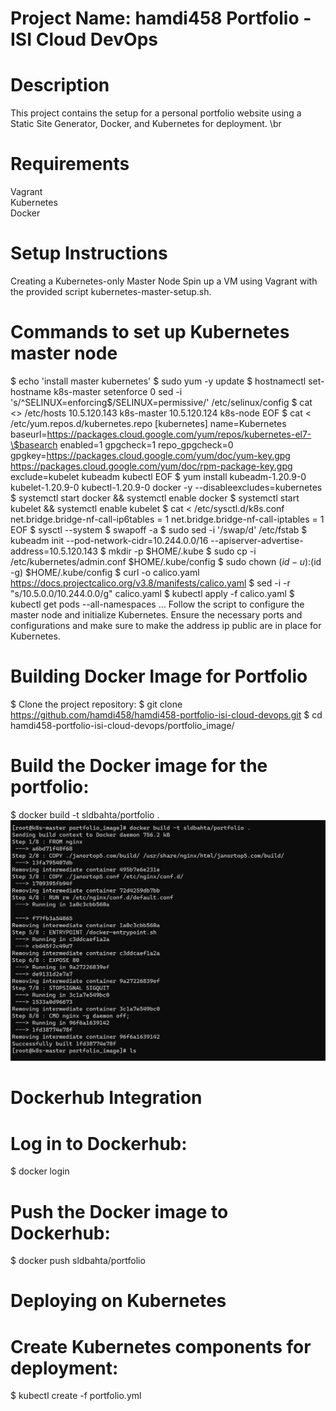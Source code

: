 # Project Name: hamdi458 Portfolio - ISI Cloud DevOps
# Description
This project contains the setup for a personal portfolio website using a Static Site Generator, Docker, and Kubernetes for deployment. \br

# Requirements
Vagrant <br/>
Kubernetes <br/>
Docker 
# Setup Instructions
Creating a Kubernetes-only Master Node
Spin up a VM using Vagrant with the provided script kubernetes-master-setup.sh.
# Commands to set up Kubernetes master node
$ echo 'install master kubernetes'
$ sudo yum -y update
$ hostnamectl set-hostname k8s-master
 setenforce 0
 sed -i 's/^SELINUX=enforcing$/SELINUX=permissive/' /etc/selinux/config
$ cat <<EOF >> /etc/hosts
 10.5.120.143 k8s-master
 10.5.120.124 k8s-node
EOF
$ cat <<EOF > /etc/yum.repos.d/kubernetes.repo
[kubernetes]
name=Kubernetes
baseurl=https://packages.cloud.google.com/yum/repos/kubernetes-el7-\$basearch
enabled=1
gpgcheck=1
repo_gpgcheck=0
gpgkey=https://packages.cloud.google.com/yum/doc/yum-key.gpg https://packages.cloud.google.com/yum/doc/rpm-package-key.gpg
exclude=kubelet kubeadm kubectl
EOF
$ yum install kubeadm-1.20.9-0 kubelet-1.20.9-0 kubectl-1.20.9-0 docker -y --disableexcludes=kubernetes
$ systemctl start docker && systemctl enable docker
$ systemctl start kubelet && systemctl enable kubelet
$ cat <<EOF >  /etc/sysctl.d/k8s.conf
 net.bridge.bridge-nf-call-ip6tables = 1
 net.bridge.bridge-nf-call-iptables = 1
EOF
$ sysctl --system
$ swapoff -a
$ sudo sed -i '/swap/d' /etc/fstab
$ kubeadm init --pod-network-cidr=10.244.0.0/16 --apiserver-advertise-address=10.5.120.143
$ mkdir -p $HOME/.kube
$ sudo cp -i /etc/kubernetes/admin.conf $HOME/.kube/config
$ sudo chown $(id -u):$(id -g) $HOME/.kube/config
$ curl -o  calico.yaml https://docs.projectcalico.org/v3.8/manifests/calico.yaml
$ sed -i -r "s/10.5.0.0/10.244.0.0/g" calico.yaml
$ kubectl apply -f calico.yaml
$ kubectl get pods --all-namespaces
...
Follow the script to configure the master node and initialize Kubernetes.
Ensure the necessary ports and configurations and make sure to make the address ip public are in place for Kubernetes.
# Building Docker Image for Portfolio
$ Clone the project repository:
$ git clone https://github.com/hamdi458/hamdi458-portfolio-isi-cloud-devops.git
$ cd hamdi458-portfolio-isi-cloud-devops/portfolio_image/
# Build the Docker image for the portfolio:
$ docker build -t sldbahta/portfolio .
![alt text](https://github.com/hamdi458/hamdi458-portfolio-isi-cloud-devops/blob/main/portfolio_image/Capture.PNG)
# Dockerhub Integration
# Log in to Dockerhub:
$ docker login
# Push the Docker image to Dockerhub:
$ docker push sldbahta/portfolio
# Deploying on Kubernetes
# Create Kubernetes components for deployment:

$ kubectl create -f portfolio.yml
